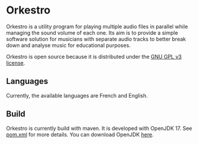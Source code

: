 # Orkestro

Orkestro is a utility program for playing multiple audio files in parallel while managing the sound volume of each one.
Its aim is to provide a simple software solution for musicians with separate audio tracks to better break down and analyse music for educational purposes.

Orkestro is open source because it is distributed under the [GNU GPL v3 license](https://www.gnu.org/licenses/gpl-3.0.en.html).

## Languages
Currently, the available languages are French and English. 

## Build
Orkestro is currently build with maven. It is developed with OpenJDK 17.
See [pom.xml](pom.xml) for more details.
You can download OpenJDK [here](https://jdk.java.net/18/).